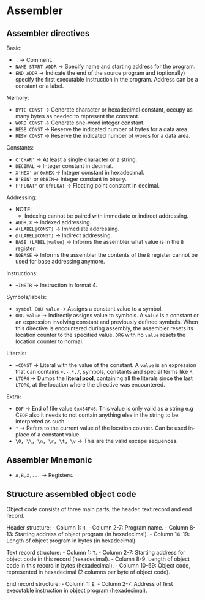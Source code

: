 # Assembler

## Assembler directives

Basic:
- `.` -> Comment.
- `NAME START ADDR` -> Specify name and starting address for the program.
- `END ADDR` -> Indicate the end of the source program and (optionally) specify the first executable instruction in the program. Address can be a constant or a label.

Memory:
- `BYTE CONST` -> Generate character or hexadecimal constant, occupy as many bytes as needed to represent the constant.
- `WORD CONST` -> Generate one-word integer constant.
- `RESB CONST` -> Reserve the indicated number of bytes for a data area.
- `RESW CONST` -> Reserve the indicated number of words for a data area.

Constants:
- `C'CHAR'` -> At least a single character or a string.
- `DECIMAL` -> Integer constant in decimal.
- `X'HEX'` or `0xHEX` -> Integer constant in hexadecimal.
- `B'BIN'` or `0bBIN`-> Integer constant in binary.
- `F'FLOAT'` or `0fFLOAT` -> Floating point constant in decimal.

Addressing:
- NOTE: 
    - Indexing cannot be paired with immediate or indirect addressing.
- `ADDR,X` -> Indexed addressing.
- `#(LABEL|CONST)` -> Immediate addressing.
- `@(LABEL|CONST)` -> Indirect addressing.
- `BASE (LABEL|value)` -> Informs the assembler what value is in the `B` register.
- `NOBASE` -> Informs the assembler the contents of the `B` register cannot be used for base addressing anymore.

Instructions:
- `+INSTR` -> Instruction in format 4.

Symbols/labels:
- `symbol EQU value` -> Assigns a constant value to a symbol.
- `ORG value` -> Indirectly assigns value to symbols. A `value` is a constant or an expression involving constant and previously defined symbols. When this directive is encountered during assembly, the assembler resets its location counter to the specified value. `ORG` with no `value` resets the location counter to normal.

Literals:
- `=CONST` -> Literal with the value of the constant. A `value` is an expression that can contains `+,-,*,/`, symbols, constants and special terms like `*`.
- `LTORG` -> Dumps the **literal pool**, containing all the literals since the last `LTORG`, at the location where the directive was encountered.

Extra:
- `EOF` -> End of file value `0x454F46`. This value is only valid as a string e.g C`EOF` also it needs to not contain anything else in the string to be interpreted as such.
- `*` -> Refers to the current value of the location counter. Can be used in-place of a constant value.
- `\0, \\, \n, \r, \t, \v` -> This are the valid escape sequences.

## Assembler Mnemonic

- `A,B,X,...` -> Registers.

## Structure assembled object code

Object code consists of three main parts, the header, text record and end record.

Header structure:
    - Column 1: `H`.
    - Column 2-7: Program name.
    - Column 8-13: Starting address of object program (in hexadecimal).
    - Column 14-19: Length of object program in bytes (in hexadecimal).

Text record structure:
    - Column 1: `T`.
    - Column 2-7: Starting address for object code in this record (hexadecimal).
    - Column 8-9: Length of object code in this record in bytes (hexadecimal).
    - Column 10-69: Object code, represented in hexadecimal (2 columns per byte of object code).

End record structure:
    - Column 1: `E`.
    - Column 2-7: Address of first executable instruction in object program (hexadecimal).
